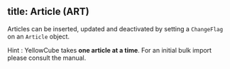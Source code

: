 title: Article (ART)
---

Articles can be inserted, updated and deactivated by setting a `ChangeFlag` on an `Article` object.

Hint
:   YellowCube takes **one article at a time**. For an initial bulk import please consult the manual.
